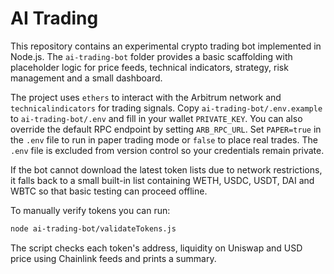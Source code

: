 # AI Trading

This repository contains an experimental crypto trading bot implemented in Node.js. The `ai-trading-bot` folder provides a basic scaffolding with placeholder logic for price feeds, technical indicators, strategy, risk management and a small dashboard.

The project uses `ethers` to interact with the Arbitrum network and `technicalindicators` for trading signals. Copy `ai-trading-bot/.env.example` to `ai-trading-bot/.env` and fill in your wallet `PRIVATE_KEY`. You can also override the default RPC endpoint by setting `ARB_RPC_URL`. Set `PAPER=true` in the `.env` file to run in paper trading mode or `false` to place real trades. The `.env` file is excluded from version control so your credentials remain private.

If the bot cannot download the latest token lists due to network restrictions, it
falls back to a small built-in list containing WETH, USDC, USDT, DAI and WBTC so
that basic testing can proceed offline.

To manually verify tokens you can run:

```bash
node ai-trading-bot/validateTokens.js
```

The script checks each token's address, liquidity on Uniswap and USD price using Chainlink feeds and prints a summary.
